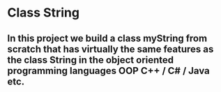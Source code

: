 # Class String 
## In this project we build a class myString from scratch that has virtually the same features as the class String in the object oriented programming languages OOP C++ / C# / Java etc.
